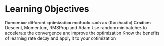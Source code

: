 # Learning Objectives
Remember different optimization methods such as (Stochastic) Gradient Descent, Momentum, RMSProp and Adam
Use random minibatches to accelerate the convergence and improve the optimization
Know the benefits of learning rate decay and apply it to your optimization
